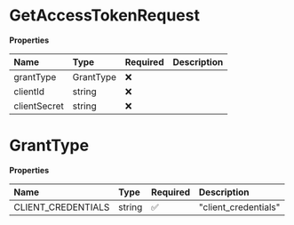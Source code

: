 # GetAccessTokenRequest

**Properties**

| Name         | Type      | Required | Description |
| :----------- | :-------- | :------- | :---------- |
| grantType    | GrantType | ❌       |             |
| clientId     | string    | ❌       |             |
| clientSecret | string    | ❌       |             |

# GrantType

**Properties**

| Name               | Type   | Required | Description          |
| :----------------- | :----- | :------- | :------------------- |
| CLIENT_CREDENTIALS | string | ✅       | "client_credentials" |

<!-- This file was generated by liblab | https://liblab.com/ -->
